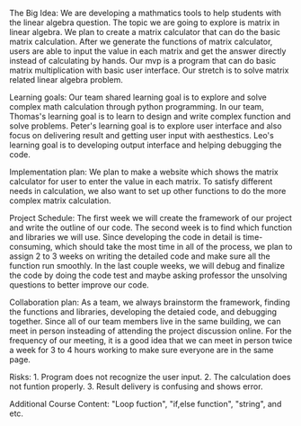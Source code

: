 The Big Idea: We are developing a mathmatics tools to help students with the linear algebra question. The topic we are going to explore is matrix in linear algebra. We plan to create a matrix calculator that can do the basic matrix calculation. After we generate the functions of matrix calculator, users are able to input the value in each matrix and get the answer directly instead of calculating by hands. Our mvp is a program that can do basic matrix multiplication with basic user interface. Our stretch is to solve matrix related linear algebra problem.

Learning goals: Our team shared learning goal is to explore and solve complex math calculation through python programming. In our team, Thomas's learning goal is to learn to design and write complex function and solve problems. Peter's learning goal is to explore user interface and also focus on delivering result and getting user input with aesthestics. Leo's learning goal is to developing output interface and helping debugging the code.

Implementation plan: We plan to make a website which shows the matrix calculator for user to enter the value in each matrix. To satisfy different needs in calculation, we also want to set up other functions to do the more complex matrix calculation. 

Project Schedule: The first week we will create the framework of our project and write the outline of our code. The second week is to find which function and libraries we will use. Since developing the code in detail is time-consuming, which should take the most time in all of the process, we plan to assign 2 to 3 weeks on writing the detailed code and make sure all the function run smoothly. In the last couple weeks, we will debug and finalize the code by doing the code test and maybe asking professor the unsolving questions to better improve our code.

Collaboration plan: As a team, we always brainstorm the framework, finding the functions and libraries, developing the detaied code, and debugging together. Since all of our team members live in the same building, we can meet in person insteading of attending the project discussion online. For the frequency of our meeting, it is a good idea that we can meet in person twice a week for 3 to 4 hours working to make sure everyone are in the same page. 

Risks: 1. Program does not recognize the user input. 2. The calculation does not funtion properly. 3. Result delivery is confusing and shows error.

Additional Course Content: "Loop fuction", "if,else function", "string", and etc.